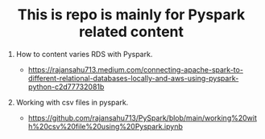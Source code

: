 <h1 align="center">This is repo is mainly for Pyspark related content</h1>

1. How to content varies RDS with Pyspark.
    * https://rajansahu713.medium.com/connecting-apache-spark-to-different-relational-databases-locally-and-aws-using-pyspark-python-c2d77732081b

2. Working with csv files in pyspark.
    * https://github.com/rajansahu713/PySpark/blob/main/working%20with%20csv%20file%20using%20Pyspark.ipynb
